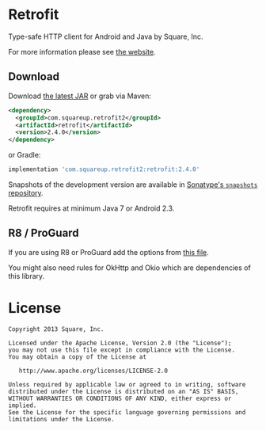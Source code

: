 Retrofit
========

Type-safe HTTP client for Android and Java by Square, Inc.

For more information please see [the website][1].


Download
--------

Download [the latest JAR][2] or grab via Maven:
```xml
<dependency>
  <groupId>com.squareup.retrofit2</groupId>
  <artifactId>retrofit</artifactId>
  <version>2.4.0</version>
</dependency>
```
or Gradle:
```groovy
implementation 'com.squareup.retrofit2:retrofit:2.4.0'
```

Snapshots of the development version are available in [Sonatype's `snapshots` repository][snap].

Retrofit requires at minimum Java 7 or Android 2.3.


R8 / ProGuard
-------------

If you are using R8 or ProGuard add the options from
[this file](https://github.com/square/retrofit/blob/master/retrofit/src/main/resources/META-INF/proguard/rules.pro).

You might also need rules for OkHttp and Okio which are dependencies of this library.


License
=======

    Copyright 2013 Square, Inc.

    Licensed under the Apache License, Version 2.0 (the "License");
    you may not use this file except in compliance with the License.
    You may obtain a copy of the License at

       http://www.apache.org/licenses/LICENSE-2.0

    Unless required by applicable law or agreed to in writing, software
    distributed under the License is distributed on an "AS IS" BASIS,
    WITHOUT WARRANTIES OR CONDITIONS OF ANY KIND, either express or implied.
    See the License for the specific language governing permissions and
    limitations under the License.


 [1]: https://square.github.io/retrofit/
 [2]: https://search.maven.org/remote_content?g=com.squareup.retrofit2&a=retrofit&v=LATEST
 [snap]: https://oss.sonatype.org/content/repositories/snapshots/
